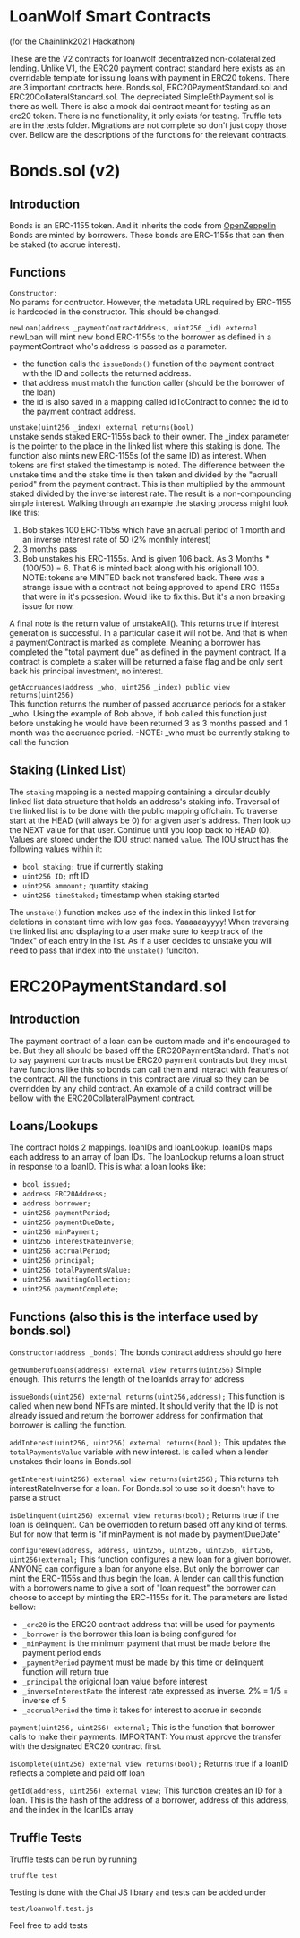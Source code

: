 LoanWolf Smart Contracts
========================

(for the Chainlink2021 Hackathon)

These are the V2 contracts for loanwolf decentralized non-colateralized lending. Unlike V1, the ERC20 payment contract standard here exists as an overridable template for issuing loans with payment in ERC20 tokens. There are 3 important contracts here. Bonds.sol, ERC20PaymentStandard.sol and ERC20CollateralStandard.sol. The depreciated SimpleEthPayment.sol is there as well. There is also a mock dai contract meant for testing as an erc20 token. There is no functionality, it only exists for testing. Truffle tets are in the tests folder. Migrations are not complete so don't just copy those over. Bellow are the descriptions of the functions for the relevant contracts.

Bonds.sol (v2)
==============

Introduction
------------
Bonds is an ERC-1155 token. And it inherits the code from [OpenZeppelin](https://docs.openzeppelin.com/contracts/3.x/api/token/erc1155)
Bonds are minted by borrowers. These bonds are ERC-1155s that can then be staked (to accrue interest).  

Functions
---------
`Constructor:`  
No params for contructor. However, the metadata URL required by ERC-1155 is hardcoded in the constructor. This should be changed.

`newLoan(address _paymentContractAddress, uint256 _id) external`  
newLoan will mint new bond ERC-1155s to the borrower as defined in a paymentContract who's address is passed as a parameter.
- the function calls the `issueBonds()` function of the payment contract with the ID and collects the returned address.
- that address must match the function caller (should be the borrower of the loan)
- the id is also saved in a mapping called idToContract to connec the id to the payment contract address.

`unstake(uint256 _index) external returns(bool)`  
unstake sends staked ERC-1155s back to their owner. The _index parameter is the pointer to the place in the linked list where this staking is done. The function also mints new ERC-1155s (of the same ID) as interest. When tokens are first staked the timestamp is noted. The difference between the unstake time and the stake time is then taken and divided by the "acruall period" from the payment contract. This is then multiplied by the ammount staked divided by the inverse interest rate. The result is a non-compounding simple interest. Walking through an example the staking process might look like this:  
1. Bob stakes 100 ERC-1155s which have an acruall period of 1 month and an inverse interest rate of 50 (2% monthly interest)
2. 3 months pass
3. Bob unstakes his ERC-1155s. And is given 106 back. As 3 Months * (100/50) = 6. That 6 is minted back along with his origionall 100.  
NOTE: tokens are MINTED back not transfered back. There was a strange issue with a contract not being approved to spend ERC-1155s that were in it's possesion. Would like to fix this. But it's a non breaking issue for now.  
  
A final note is the return value of unstakeAll(). This returns true if interest generation is successful. In a particular case it will not be. And that is when a paymentContract is marked as complete. Meaning a borrower has completed the "total payment due" as defined in the payment contract. If a contract is complete a staker will be returned a false flag and be only sent back his principal investment, no interest.

`getAccruances(address _who, uint256 _index) public view returns(uint256) `  
This function returns the number of passed accruance periods for a staker _who. Using the example of Bob above, if bob called this function just before unstaking he would have been returned 3 as 3 months passed and 1 month was the accruance period.
-NOTE: _who must be currently staking to call the function

Staking (Linked List)
---------------------
The `staking` mapping is a nested mapping containing a circular doubly linked list data structure that holds an address's staking info. Traversal of the linked list is to be done with the public mapping offchain. To traverse start at the HEAD (will always be 0) for a given user's address. Then look up the NEXT value for that user. Continue until you loop back to HEAD (0). Values are stored under the IOU struct named `value`. The IOU struct has the following values within it:  
- `bool staking;` true if currently staking
- `uint256 ID;` nft ID
- `uint256 ammount;` quantity staking 
- `uint256 timeStaked;` timestamp when staking started

The `unstake()` function makes use of the index in this linked list for deletions in constant time with low gas fees. Yaaaaaayyyy! When traversing the linked list and displaying to a user make sure to keep track of the "index" of each entry in the list. As if a user decides to unstake you will need to pass that index into the `unstake()` funciton.

ERC20PaymentStandard.sol
========================

Introduction
------------
The payment contract of a loan can be custom made and it's encouraged to be. But they all should be based off the ERC20PaymentStandard. That's not to say payment contracts must be ERC20 payment contracts but they must have functions like this so bonds can call them and interact with features of the contract. All the functions in this contract are virual so they can be overridden by any child contract. An example of a child contract will be bellow with the ERC20CollateralPayment contract.

Loans/Lookups
-------------

The contract holds 2 mappings. loanIDs and loanLookup. loanIDs maps each address to an array of loan IDs. The loanLookup returns a loan struct in response to a loanID. This is what a loan looks like:
- `bool issued;`
- `address ERC20Address;`
- `address borrower;`
- `uint256 paymentPeriod;`
- `uint256 paymentDueDate;`
- `uint256 minPayment;`
- `uint256 interestRateInverse;`
- `uint256 accrualPeriod;`
- `uint256 principal;`
- `uint256 totalPaymentsValue;`
- `uint256 awaitingCollection;`
- `uint256 paymentComplete;`

Functions (also this is the interface used by bonds.sol)
--------------------------------------------------------

`Constructor(address _bonds)`
The bonds contract address should go here

`getNumberOfLoans(address) external view returns(uint256)`
Simple enough. This returns the length of the loanIds array for address

`issueBonds(uint256) external returns(uint256,address);`
This function is called when new bond NFTs are minted. It should verify that the ID is not already issued and return the borrower address for confirmation that borrower is calling the function.

`addInterest(uint256, uint256) external returns(bool);`
This updates the `totalPaymentsValue` variable with new interest. Is called when a lender unstakes their loans in Bonds.sol

`getInterest(uint256) external view returns(uint256);`
This returns teh interestRateInverse for a loan. For Bonds.sol to use so it doesn't have to parse a struct

`isDelinquent(uint256) external view returns(bool);`
Returns true if the loan is delinquent. Can be overridden to return based off any kind of terms. But for now that term is "if minPayment is not made by paymentDueDate"

`configureNew(address, address, uint256, uint256, uint256, uint256, uint256)external;`
This function configures a new loan for a given borrower. ANYONE can configure a loan for anyone else. But only the borrower can mint the ERC-1155s and thus begin the loan. A lender can call this function with a borrowers name to give a sort of "loan request" the borrower can choose to accept by minting the ERC-1155s for it. The parameters are listed bellow:

- `_erc20` is the ERC20 contract address that will be used for payments
- `_borrower` is the borrower this loan is being configured for
- `_minPayment` is the minimum payment that must be made before the payment period ends
- `_paymentPeriod` payment must be made by this time or delinquent function will return true
- `_principal` the origional loan value before interest
- `_inverseInterestRate` the interest rate expressed as inverse. 2% = 1/5 = inverse of 5
- `_accrualPeriod` the time it takes for interest to accrue in seconds

`payment(uint256, uint256) external;`
This is the function that borrower calls to make their payments. IMPORTANT: You must approve the transfer with the designated ERC20 contract first.

`isComplete(uint256) external view returns(bool);`
Returns true if a loanID reflects a complete and paid off loan

`getId(address, uint256) external view;`
This function creates an ID for a loan. This is the hash of the address of a borrower, address of this address, and the index in the loanIDs array

Truffle Tests
-------------

Truffle tests can be run by running

`truffle test`

Testing is done with the Chai JS library and tests can be added under 

`test/loanwolf.test.js`

Feel free to add tests



